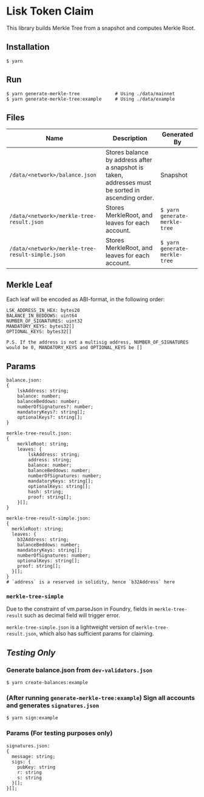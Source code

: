 # Lisk Token Claim

This library builds Merkle Tree from a snapshot and computes Merkle Root.

## Installation

```
$ yarn
```

## Run

```
$ yarn generate-merkle-tree             # Using ./data/mainnet
$ yarn generate-merkle-tree:example     # Using ./data/example
```

## Files

| Name                                             | Description                                                                                       | Generated By                  |
|--------------------------------------------------|---------------------------------------------------------------------------------------------------| ----------------------------- |
| `/data/<network>/balance.json`                   | Stores balance by address after a snapshot is taken, addresses must be sorted in ascending order. | Snapshot                      |
| `/data/<network>/merkle-tree-result.json`        | Stores MerkleRoot, and leaves for each account.                                                   | `$ yarn generate-merkle-tree` |
| `/data/<network>/merkle-tree-result-simple.json` | Stores MerkleRoot, and leaves for each account.                                                     | `$ yarn generate-merkle-tree` |

## Merkle Leaf

Each leaf will be encoded as ABI-format, in the following order:
```
LSK_ADDRESS_IN_HEX: bytes20
BALANCE_IN_BEDDOWS: uint64
NUMBER_OF_SIGNATURES: uint32
MANDATORY_KEYS: bytes32[]
OPTIONAL_KEYS: bytes32[]

P.S. If the address is not a multisig address, NUMBER_OF_SIGNATURES would be 0, MANDATORY_KEYS and OPTIONAL_KEYS be []
```

## Params

```
balance.json:
{
    lskAddress: string;
    balance: number;
    balanceBeddows: number;
    numberOfSignatures?: number;
    mandatoryKeys?: string[];
    optionalKeys?: string[];
}

merkle-tree-result.json:
{
    merkleRoot: string;
    leaves: {
        lskAddress: string;
        address: string;
        balance: number;
        balanceBeddows: number;
        numberOfSignatures: number;
        mandatoryKeys: string[];
        optionalKeys: string[];
        hash: string;
        proof: string[];
    }[];
}

merkle-tree-result-simple.json:
{
  merkleRoot: string;
  leaves: {
    b32Address: string;
    balanceBeddows: number;
    mandatoryKeys: string[];
    numberOfSignatures: number;
    optionalKeys: string[];
    proof: string[];
  }[];
}
# `address` is a reserved in solidity, hence `b32Address` here
```

### `merkle-tree-simple`

Due to the constraint of vm.parseJson in Foundry, fields in `merkle-tree-result` such as decimal field will trigger error.

`merkle-tree-simple.json` is a lightweight version of `merkle-tree-result.json`, which also has sufficient params for claiming.

## _Testing Only_

### Generate balance.json from `dev-validators.json`

```
$ yarn create-balances:example
```

### (After running `generate-merkle-tree:example`) Sign all accounts and generates `signatures.json`

```
$ yarn sign:example
```

### Params (For testing purposes only)
```
signatures.json:
{
  message: string;
  sigs: {
    pubKey: string
    r: string
    s: string
  }[];
}[];
```